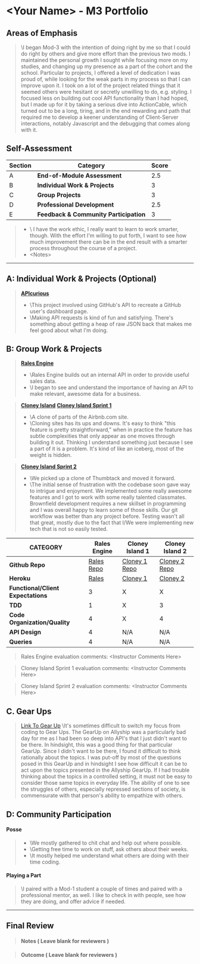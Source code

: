# \<Your Name> - M3 Portfolio

## Areas of Emphasis

> \I began Mod-3 with the intention of doing right by me so that I could do right by others and give more effort than the previous two mods. I maintained the personal growth I sought while focusing more on my studies, and changing up my presence as a part of the cohort and the school. Particular to projects, I offered a level of dedication I was proud of, while looking for the weak parts in my process so that I can improve upon it. I took on a lot of the project related things that it seemed others were hesitant or secretly unwilling to do, e.g. styling. I focused less on building out cool API functionality than I had hoped, but I made up for it by taking a serious dive into ActionCable, which turned out to be a long, tiring, and in the end rewarding and path that required me to develop a keener understanding of Client-Server interactions, notably Javascript and the debugging that comes along with it.  

## Self-Assessment

| Section | Category | Score |
| --- | ----- | --- |
| A | **End-of-Module Assessment** | 2.5 |
| B | **Individual Work & Projects** | 3 |
| C | **Group Projects** | 3 |
| D | **Professional Development** | 2.5 |
| E | **Feedback & Community Participation** | 3 |

>* \ I have the work ethic, I really want to learn to work smarter, though. With the effort I'm willing to put forth, I want to see how much improvement there can be in the end result with a smarter process throughout the course of a project. 
>* \<Notes>

-----------------------

## A: Individual Work & Projects (Optional)

> **[APIcurious](https://github.com/podoglyph/apicurious_github)**
>* \This project involved using GitHub's API to recreate a GitHub user's dashboard page.
>* \Making API requests is kind of fun and satisfying. There's something about getting a heap of raw JSON back that makes me feel good about what I'm doing. 


## B: Group Work & Projects

> **[Rales Engine](https://github.com/podoglyph/rails_engine)** 
>* \Rales Engine builds out an internal API in order to provide useful sales data.
>* \I began to see and understand the importance of having an API to make relevant, awesome data for a business.

> **[Cloney Island](http://backend.turing.io/module3/projects/cloney_island/cloney_island)**
> **[Cloney Island Sprint 1](https://github.com/podoglyph/cloney_island_airbnb)** 
>* \A clone of parts of the Airbnb.com site.
>* \Cloning sites has its ups and downs. It's easy to think "this feature is pretty straightforward," when in practice the feature has subtle complexities that only appear as one moves through building it out. Thinking I understand something just because I see a part of it is a problem. It's kind of like an iceberg, most of the weight is hidden.

> **[Cloney Island Sprint 2](https://github.com/podoglyph/corkboard)** 
>* \We picked up a clone of Thumbtack and moved it forward.
>* \The initial sense of frustration with the codebase soon gave way to intrigue and enjoyment. We implemented some really awesome features and I got to work with some really talented classmates. Brownfield development requires a new skillset in programming and I was overall happy to learn some of those skills. Our git workflow was better than any project before. Testing wasn't all that great, mostly due to the fact that I/We were implementing new tech that is not so easily tested.

| CATEGORY | Rales Engine | Cloney Island 1 | Cloney Island 2 |
| --- | --- | --- | --- |
| **Github Repo** | [Rales Repo](https://github.com/podoglyph/rails_engine) | [Cloney 1 Repo](https://github.com/podoglyph/cloney_island_airbnb) | [Cloney 2 Repo](https://github.com/podoglyph/corkboard) |
| **Heroku** | [Rales](https://) | [Cloney 1](https://) | [Cloney 2](https://corkboard-services.herokuapp.com/) |
| **Functional/Client Expectations** | 3 | X | X |
| **TDD** | 1 | X | 3 |
| **Code Organization/Quality** | 4 | X | 4 |
| **API Design** | 4 | N/A | N/A |
| **Queries** | 4 | N/A | N/A |

> Rales Engine evaluation comments:
\<Instructor Comments Here>

> Cloney Island Sprint 1 evaluation comments:
\<Instructor Comments Here>

> Cloney Island Sprint 2 evaluation comments:
\<Instructor Comments Here>

## C. **Gear Ups**

> [Link To Gear Up](https://github.com/turingschool/gear-up/blob/master/allyship.markdown)
\It's sometimes difficult to switch my focus from coding to Gear Ups. The GearUp on Allyship was a particularly bad day for me as I had been so deep into API's that I just didn't want to be there. In hindsight, this was a good thing for that particular GearUp. Since I didn't want to be there, I found it difficult to think rationally about the topics. I was put-off by most of the questions posed in this GearUp and in hindsight I see how difficult it can be to act upon the topics presented in the Allyship GearUp. If I had trouble thinking about the topics in a controlled setting, it must not be easy to consider those same topics in everyday life. The ability of one to see the struggles of others, especially repressed sections of society, is commensurate with that person's ability to empathize with others.

## D: Community Participation

#### **Posse**
  >* \We mostly gathered to chit chat and help out where possible.
  >* \Getting free time to work on stuff, ask others about their weeks.
  >* \It mostly helped me understand what others are doing with their time coding.

#### **Playing a Part**

> \I paired with a Mod-1 student a couple of times and paired with a professional mentor, as well. I like to check in with people, see how they are doing, and offer advice if needed.

------------------

## Final Review

> #### Notes ( Leave blank for reviewers )

> #### Outcome ( Leave blank for reviewers )
